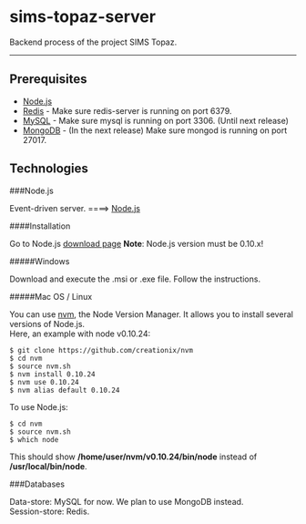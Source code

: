 sims-topaz-server
=================

Backend process of the project SIMS Topaz.

-------------------------------------------

Prerequisites
-------------

 - [Node.js](http://nodejs.org/download/)
 - [Redis](http://redis.io/download) - Make sure redis-server is running on port 6379.
 - [MySQL](http://dev.mysql.com/downloads/mysql) - Make sure mysql is running on port 3306. (Until next release)
 - [MongoDB](http://docs.mongodb.org/manual/installation/) - (In the next release) Make sure mongod is running on port 27017.


Technologies
------------

###Node.js

Event-driven server. ====> [Node.js](http://nodejs.org/)

####Installation

Go to Node.js [download page](http://nodejs.org/download/)
**Note**: Node.js version must be 0.10.x!

#####Windows

Download and execute the .msi or .exe file. Follow the instructions.

#####Mac OS / Linux

You can use [nvm](https://github.com/creationix/nvm), the Node Version Manager. It allows you to install several versions of Node.js.  
Here, an example with node v0.10.24:

    $ git clone https://github.com/creationix/nvm
    $ cd nvm
    $ source nvm.sh
    $ nvm install 0.10.24
    $ nvm use 0.10.24
    $ nvm alias default 0.10.24

To use Node.js:

    $ cd nvm
    $ source nvm.sh
    $ which node

This should show **/home/user/nvm/v0.10.24/bin/node** instead of **/usr/local/bin/node**.

###Databases

Data-store: MySQL for now. We plan to use MongoDB instead.  
Session-store: Redis.
